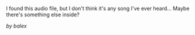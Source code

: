 I found this audio file, but I don't think it's any song I've ever heard... Maybe there's something else inside?

_by balex_
